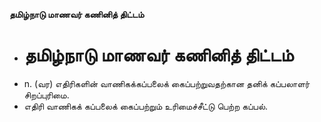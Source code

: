 **தமிழ்நாடு மாணவர் கணினித் திட்டம்**
- # தமிழ்நாடு மாணவர் கணினித் திட்டம்
- n. (வர) எதிரிகளின் வாணிகக்கப்பலைக் கைப்பற்றுவதற்கான தனிக் கப்பலாளர் சிறப்புரிமை.
- எதிரி வாணிகக் கப்பலைக் கைப்பற்றும் உரிமைச்சீட்டு பெற்ற கப்பல்.

